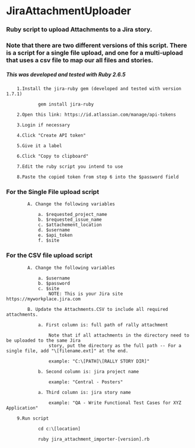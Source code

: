 # JiraAttachmentUploader

### Ruby script to upload Attachments to a Jira story.

### Note that there are two different versions of this script. There is a script for a single file upload, and one for a multi-upload that uses a csv file to map our all files and stories.  

##### This was developed and tested with Ruby 2.6.5
```
	1.Install the jira-ruby gem (developed and tested with version 1.7.1)

		    gem install jira-ruby
	
	2.Open this link: https://id.atlassian.com/manage/api-tokens

	3.Login if necessary

	4.Click "Create API token" 

	5.Give it a label

	6.Click "Copy to clipboard" 

	7.Edit the ruby script you intend to use
	
	8.Paste the copied token from step 6 into the $password field
```
	
### For the Single File upload script 
```
		A. Change the following variables 
	
			a. $requested_project_name
			b. $requested_issue_name 
			c. $attachement_location 
			d. $username 
			e. $api_token 
			f. $site	
```

### For the CSV file upload script 
```
		A. Change the following variables
		
			a. $username 
			b. $password  
			c. $site
				NOTE: This is your Jira site https://myworkplace.jira.com			
		
		B. Update the Attachments.CSV to include all required attachments.
		
			a. First column is: full path of rally attachment
			
				Note that if all attachments in the directory need to be uploaded to the same Jira
				story, put the directory as the full path -- For a single file, add "\[filename.ext]" at the end.
				
				example: "C:\[PATH]\[RALLY STORY DIR]"
				
			b. Second column is: jira project name	
				
				example: "Central - Posters"
			
			a. Third column is: jira story name
				
				example: "QA - Write Functional Test Cases for XYZ Application"
	
	9.Run script

		    cd c:\[location]
		
		    ruby jira_attachment_importer-[version].rb
```